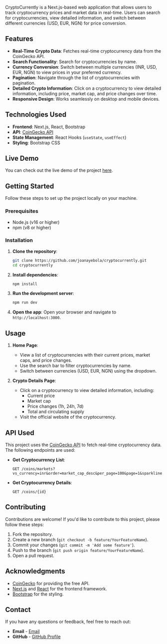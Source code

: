 CryptoCurrently is a Next.js-based web application that allows users to track cryptocurrency prices and market data in real-time. Users can search for cryptocurrencies, view detailed information, and switch between different currencies (USD, EUR, NGN) for price conversion.

## Features

- **Real-Time Crypto Data**: Fetches real-time cryptocurrency data from the CoinGecko API.
- **Search Functionality**: Search for cryptocurrencies by name.
- **Currency Conversion**: Switch between multiple currencies (INR, USD, EUR, NGN) to view prices in your preferred currency.
- **Pagination**: Navigate through the list of cryptocurrencies with pagination.
- **Detailed Crypto Information**: Click on a cryptocurrency to view detailed information, including price, market cap, and price changes over time.
- **Responsive Design**: Works seamlessly on desktop and mobile devices.

## Technologies Used

- **Frontend**: Next.js, React, Bootstrap
- **API**: [CoinGecko API](https://www.coingecko.com/en/api)
- **State Management**: React Hooks (`useState`, `useEffect`)
- **Styling**: Bootstrap CSS

## Live Demo

You can check out the live demo of the project [here](https://crypto-currently.vercel.app).

## Getting Started

Follow these steps to set up the project locally on your machine.

### Prerequisites

- Node.js (v16 or higher)
- npm (v8 or higher)

### Installation

1. **Clone the repository**:

   ```bash
   git clone https://github.com/joanayebola/cryptocurrently.git
   cd cryptocurrently
   ```

2. **Install dependencies**:

   ```bash
   npm install
   ```

3. **Run the development server**:

   ```bash
   npm run dev
   ```

4. **Open the app**:
   Open your browser and navigate to `http://localhost:3000`.

## Usage

1. **Home Page**:

   - View a list of cryptocurrencies with their current prices, market caps, and price changes.
   - Use the search bar to filter cryptocurrencies by name.
   - Switch between currencies (USD, EUR, NGN) using the dropdown.

2. **Crypto Details Page**:
   - Click on a cryptocurrency to view detailed information, including:
     - Current price
     - Market cap
     - Price changes (1h, 24h, 7d)
     - Total and circulating supply
   - Visit the official website of the cryptocurrency.

## API Used

This project uses the [CoinGecko API](https://www.coingecko.com/en/api) to fetch real-time cryptocurrency data. The following endpoints are used:

- **Get Cryptocurrency List**:

  ```
  GET /coins/markets?vs_currency=inr&order=market_cap_desc&per_page=100&page=1&sparkline=false&price_change_percentage=1h%2C24h%2C7d
  ```

- **Get Cryptocurrency Details**:
  ```
  GET /coins/{id}
  ```

## Contributing

Contributions are welcome! If you'd like to contribute to this project, please follow these steps:

1. Fork the repository.
2. Create a new branch (`git checkout -b feature/YourFeatureName`).
3. Commit your changes (`git commit -m 'Add some feature'`).
4. Push to the branch (`git push origin feature/YourFeatureName`).
5. Open a pull request.

## Acknowledgments

- [CoinGecko](https://www.coingecko.com/) for providing the free API.
- [Next.js](https://nextjs.org/) and [React](https://reactjs.org/) for the frontend framework.
- [Bootstrap](https://getbootstrap.com/) for the styling.

## Contact

If you have any questions or feedback, feel free to reach out:

- **Email** - [Email](mailto:joanayebola1@gmail.com)
- **GitHub** - [GitHub Profile](https://github.com/joanayebola)
